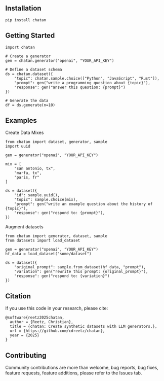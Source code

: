 ## Installation

```
pip install chatan
```

## Getting Started

```
import chatan

# Create a generator
gen = chatan.generator("openai", "YOUR_API_KEY")

# Define a dataset schema
ds = chatan.dataset({
    "topic": chatan.sample.choice(["Python", "JavaScript", "Rust"]),
    "prompt": gen("write a programming question about {topic}"),
    "response": gen("answer this question: {prompt}")
})

# Generate the data
df = ds.generate(n=10)
```

## Examples

Create Data Mixes

```
from chatan import dataset, generator, sample
import uuid

gen = generator("openai", "YOUR_API_KEY")

mix = [
    "san antonio, tx",
    "marfa, tx",
    "paris, fr"
]

ds = dataset({
    "id": sample.uuid(),
    "topic": sample.choice(mix),
    "prompt": gen("write an example question about the history of {topic}"),
    "response": gen("respond to: {prompt}"),
})
```

Augment datasets

```
from chatan import generator, dataset, sample
from datasets import load_dataset

gen = generator("openai", "YOUR_API_KEY")
hf_data = load_dataset("some/dataset")

ds = dataset({
    "original_prompt": sample.from_dataset(hf_data, "prompt"),
    "variation": gen("rewrite this prompt: {original_prompt}"),
    "response": gen("respond to: {variation}")
})

```

## Citation

If you use this code in your research, please cite:

```
@software{reetz2025chatan,
  author = {Reetz, Christian},
  title = {chatan: Create synthetic datasets with LLM generators.},
  url = {https://github.com/cdreetz/chatan},
  year = {2025}
}
```

## Contributing

Community contributions are more than welcome, bug reports, bug fixes, feature requests, feature additions, please refer to the Issues tab.
